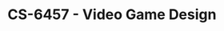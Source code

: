 ---
layout: course
title: CS-6457 - Video Game Design
aliases: VGD
course_id: CS-6457
permalink: /CS-6457/
---